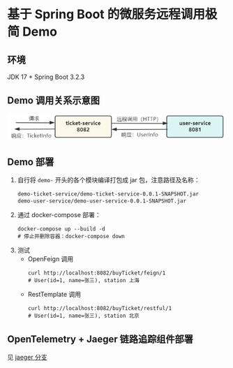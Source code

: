 # 基于 Spring Boot 的微服务远程调用极简 Demo
## 环境
JDK 17 + Spring Boot 3.2.3
## Demo 调用关系示意图
![调用关系示意图](assets/demo-relation.png)
## Demo 部署
1. 自行将 `demo-` 开头的各个模块编译打包成 jar 包，注意路径及名称：
    ```
    demo-ticket-service/demo-ticket-service-0.0.1-SNAPSHOT.jar
    demo-user-service/demo-user-service-0.0.1-SNAPSHOT.jar
    ```
2. 通过 docker-compose 部署：
    ```shell
    docker-compose up --build -d
    # 停止并删除容器：docker-compose down
    ```
3. 测试
    - OpenFeign 调用
        ```shell
        curl http://localhost:8082/buyTicket/feign/1
        # User(id=1, name=张三), station 上海
        ```
    - RestTemplate 调用
        ```shell
        curl http://localhost:8082/buyTicket/restful/1
        # User(id=1, name=张三), station 北京
        ```
## OpenTelemetry + Jaeger 链路追踪组件部署
见 [jaeger 分支](https://github.com/StreamAzure/Microservice-Tiny-Demo/tree/jaeger)